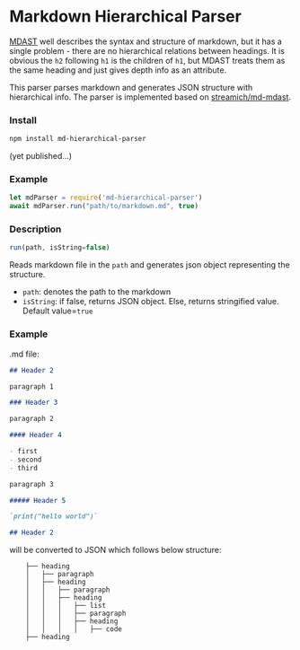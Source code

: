 # Markdown Hierarchical Parser
[MDAST](https://github.com/syntax-tree/mdast) well describes the syntax and structure of markdown, but it has a single problem - there are no hierarchical relations between headings. It is obvious the `h2` following `h1` is the children of `h1`, but MDAST treats them as the same heading and just gives depth info as an attribute. 

This parser parses markdown and generates JSON structure with hierarchical info. The parser is implemented based on [streamich/md-mdast](https://github.com/streamich/md-mdast).

### Install 
```sh
npm install md-hierarchical-parser
```
(yet published...)

### Example
```javascript
let mdParser = require('md-hierarchical-parser')
await mdParser.run("path/to/markdown.md", true)
```

### Description

```javascript
run(path, isString=false)
```
Reads markdown file in the `path` and generates json object representing the structure. 

- `path`: denotes the path to the markdown
- `isString`: if false, returns JSON object. Else, returns stringified value. Default value=`true`

### Example

.md file:

```markdown
## Header 2

paragraph 1

### Header 3

paragraph 2

#### Header 4

- first
- second
- third

paragraph 3

##### Header 5

`print("hello world")`

## Header 2

```

will be converted to JSON which follows below structure:

```
    ├── heading
    │   ├── paragraph
    │   ├── heading
    │   │   ├── paragraph
    │   │   ├── heading
    │   │   │   ├── list
    │   │   │   ├── paragraph
    │   │   │   ├── heading
    │   │   │   │   ├── code
    ├── heading
    
```